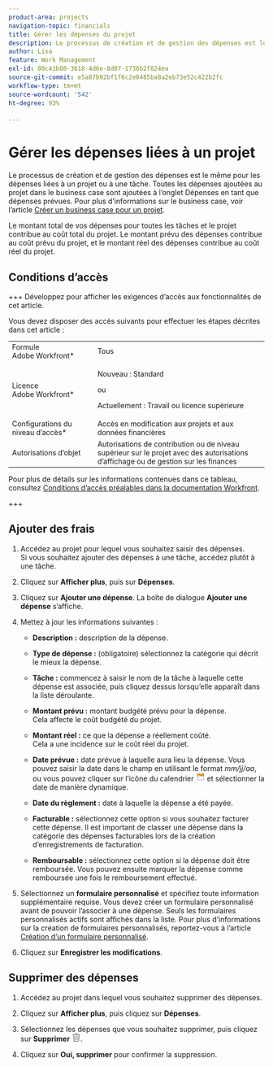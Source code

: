 ```yaml
---
product-area: projects
navigation-topic: financials
title: Gérer les dépenses du projet
description: Le processus de création et de gestion des dépenses est le même pour les dépenses liées à un projet ou à une tâche. Toutes les dépenses ajoutées au projet dans le business case sont ajoutées à l’onglet Dépenses en tant que dépenses prévues. Pour plus d’informations sur l’analyse de cas, reportez-vous à l’article Créer une analyse de cas pour un projet.
author: Lisa
feature: Work Management
exl-id: 80c41b08-3618-4d6e-8d07-1736b2f824ea
source-git-commit: e5a87b92bf1f6c2e0485ba8a2eb73e52c422b2fc
workflow-type: tm+mt
source-wordcount: '542'
ht-degree: 93%

---
```


# Gérer les dépenses liées à un projet

Le processus de création et de gestion des dépenses est le même pour les dépenses liées à un projet ou à une tâche. Toutes les dépenses ajoutées au projet dans le business case sont ajoutées à l’onglet Dépenses en tant que dépenses prévues. Pour plus d’informations sur le business case, voir l’article [Créer un business case pour un projet](../../../manage-work/projects/define-a-business-case/create-business-case.md).

Le montant total de vos dépenses pour toutes les tâches et le projet contribue au coût total du projet. Le montant prévu des dépenses contribue au coût prévu du projet, et le montant réel des dépenses contribue au coût réel du projet.

## Conditions d’accès

+++ Développez pour afficher les exigences d’accès aux fonctionnalités de cet article.

Vous devez disposer des accès suivants pour effectuer les étapes décrites dans cet article :

<table style="table-layout:auto"> 
 <col> 
 <col> 
 <tbody> 
  <tr> 
   <td role="rowheader">Formule Adobe Workfront*</td> 
   <td>Tous</td> 
  </tr> 
  <tr> 
   <td role="rowheader">Licence Adobe Workfront*</td> 
   <td>
   <p>Nouveau : Standard</p>
   <p>ou</p>
   <p>Actuellement : Travail ou licence supérieure</p></td> 
  </tr> 
  <tr> 
   <td role="rowheader">Configurations du niveau d’accès*</td> 
   <td>Accès en modification aux projets et aux données financières</td> 
  </tr> 
  <tr> 
   <td role="rowheader">Autorisations d’objet</td> 
   <td>Autorisations de contribution ou de niveau supérieur sur le projet avec des autorisations d’affichage ou de gestion sur les finances</td> 
  </tr> 
 </tbody> 
</table>

Pour plus de détails sur les informations contenues dans ce tableau, consultez [Conditions d’accès préalables dans la documentation Workfront](/help/quicksilver/administration-and-setup/add-users/access-levels-and-object-permissions/access-level-requirements-in-documentation.md).

+++

## Ajouter des frais

1. Accédez au projet pour lequel vous souhaitez saisir des dépenses.\
   Si vous souhaitez ajouter des dépenses à une tâche, accédez plutôt à une tâche. 
1. Cliquez sur **Afficher plus**, puis sur **Dépenses**.
1. Cliquez sur **Ajouter une dépense**.
La boîte de dialogue **Ajouter une dépense** s’affiche.
1. Mettez à jour les informations suivantes :

   * **Description :** description de la dépense.

   * **Type de dépense :** (obligatoire) sélectionnez la catégorie qui décrit le mieux la dépense.
   * **Tâche :** commencez à saisir le nom de la tâche à laquelle cette dépense est associée, puis cliquez dessus lorsqu’elle apparaît dans la liste déroulante.
   * **Montant prévu :** montant budgété prévu pour la dépense.\
     Cela affecte le coût budgété du projet.

   * **Montant réel :** ce que la dépense a réellement coûté.\
     Cela a une incidence sur le coût réel du projet.

   * **Date prévue :** date prévue à laquelle aura lieu la dépense. Vous pouvez saisir la date dans le champ en utilisant le format *mm/jj/aa*, ou vous pouvez cliquer sur l’icône du calendrier ![](assets/calendar-icon.png) et sélectionner la date de manière dynamique.

   * **Date du règlement :** date à laquelle la dépense a été payée.
   * **Facturable :** sélectionnez cette option si vous souhaitez facturer cette dépense. Il est important de classer une dépense dans la catégorie des dépenses facturables lors de la création d’enregistrements de facturation.
   * **Remboursable :** sélectionnez cette option si la dépense doit être remboursée. Vous pouvez ensuite marquer la dépense comme remboursée une fois le remboursement effectué.

1. Sélectionnez un **formulaire personnalisé** et spécifiez toute information supplémentaire requise. Vous devez créer un formulaire personnalisé avant de pouvoir l’associer à une dépense. Seuls les formulaires personnalisés actifs sont affichés dans la liste. Pour plus d’informations sur la création de formulaires personnalisés, reportez-vous à l’article [Création d’un formulaire personnalisé](/help/quicksilver/administration-and-setup/customize-workfront/create-manage-custom-forms/form-designer/design-a-form/design-a-form.md).

1. Cliquez sur **Enregistrer les modifications**.

## Supprimer des dépenses

1. Accédez au projet dans lequel vous souhaitez supprimer des dépenses.
1. Cliquez sur **Afficher plus**, puis cliquez sur **Dépenses**.
1. Sélectionnez les dépenses que vous souhaitez supprimer, puis cliquez sur **Supprimer** ![Supprimer](assets/delete.png).

1. Cliquez sur **Oui, supprimer** pour confirmer la suppression.
